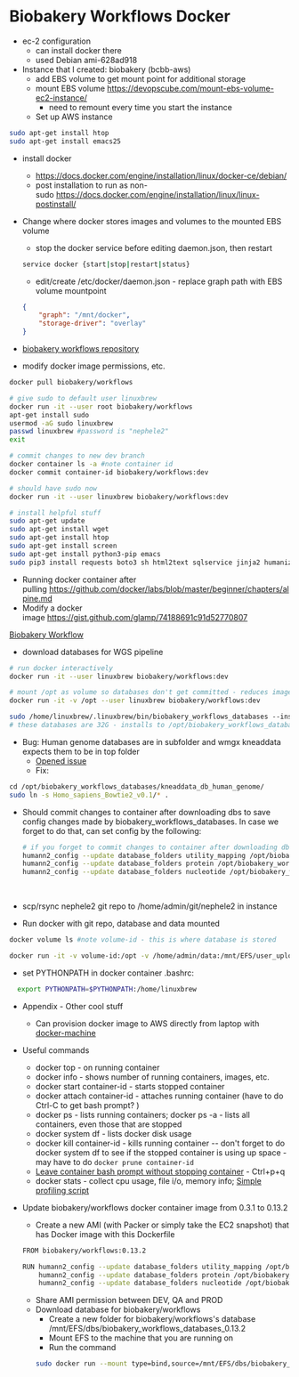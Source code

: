 # Biobakery Workflows Docker

  * ec-2 configuration
    * can install docker there 
    * used Debian ami-628ad918
  * Instance that I created: biobakery (bcbb-aws)
    * add EBS volume to get mount point for additional storage
    * mount EBS volume <https://devopscube.com/mount-ebs-volume-ec2-instance/>
      * need to remount every time you start the instance
    * Set up AWS instance


```Bash
sudo apt-get install htop
sudo apt-get install emacs25
```

  * install docker
    * <https://docs.docker.com/engine/installation/linux/docker-ce/debian/>
    * post installation to run as non-sudo <https://docs.docker.com/engine/installation/linux/linux-postinstall/>



  * Change where docker stores images and volumes to the mounted EBS volume
    * stop the docker service before editing daemon.json, then restart
    ```bash
    service docker {start|stop|restart|status}
    ```
    * edit/create /etc/docker/daemon.json - replace graph path with EBS volume mountpoint
    ```json
    {
        "graph": "/mnt/docker",
        "storage-driver": "overlay"
    }
    ```

  * [biobakery workflows repository](https://hub.docker.com/r/biobakery/workflows/)
  * modify docker image permissions, etc.


```bash
docker pull biobakery/workflows
```

```Bash
# give sudo to default user linuxbrew
docker run -it --user root biobakery/workflows
apt-get install sudo
usermod -aG sudo linuxbrew
passwd linuxbrew #password is "nephele2"
exit

# commit changes to new dev branch
docker container ls -a #note container id
docker commit container-id biobakery/workflows:dev

# should have sudo now
docker run -it --user linuxbrew biobakery/workflows:dev

# install helpful stuff
sudo apt-get update
sudo apt-get install wget
sudo apt-get install htop
sudo apt-get install screen
sudo apt-get install python3-pip emacs
sudo pip3 install requests boto3 sh html2text sqlservice jinja2 humanize numpy biom-format
```


  * Running docker container after pulling <https://github.com/docker/labs/blob/master/beginner/chapters/alpine.md>
  * Modify a docker image <https://gist.github.com/glamp/74188691c91d52770807>


[Biobakery Workflow](https://bitbucket.org/biobakery/biobakery_workflows/wiki/Home)

  * download databases for WGS pipeline


```bash
# run docker interactively
docker run -it --user linuxbrew biobakery/workflows:dev

# mount /opt as volume so databases don't get committed - reduces image size
docker run -it -v /opt --user linuxbrew biobakery/workflows:dev

sudo /home/linuxbrew/.linuxbrew/bin/biobakery_workflows_databases --install wmgx --location <dir_name>
# these databases are 32G - installs to /opt/biobakery_workflows_databases

```


  * Bug: Human genome databases are in subfolder and wmgx kneaddata expects them to be in top folder
    * [Opened issue](https://bitbucket.org/biobakery/biobakery/issues/38/path-to-human-bowtie-index-is-incorrect-in)
    * Fix:


```bash
cd /opt/biobakery_workflows_databases/kneaddata_db_human_genome/
sudo ln -s Homo_sapiens_Bowtie2_v0.1/* .
```


  * Should commit changes to container after downloading dbs to save config changes made by biobakery_workflows_databases.  In case we forget to do that, can set config by the following:

    ```bash
    # if you forget to commit changes to container after downloading dbs, can change config:
    humann2_config --update database_folders utility_mapping /opt/biobakery_workflows_databases/humann2/utility_mapping/
    humann2_config --update database_folders protein /opt/biobakery_workflows_databases/humann2/uniref/
    humann2_config --update database_folders nucleotide /opt/biobakery_workflows_databases/humann2/chocophlan/
    ```

    ​

  * scp/rsync nephele2 git repo to /home/admin/git/nephele2 in instance

  * Run docker with git repo, database and data mounted


```bash
docker volume ls #note volume-id - this is where database is stored

docker run -it -v volume-id:/opt -v /home/admin/data:/mnt/EFS/user_uploads -v /home/admin/git/nephele2:/home/linuxbrew/nephele2 -v /home/admin/scripts:/home/linuxbrew/scripts --user linuxbrew biobakery/workflows:dev

```

* set PYTHONPATH in docker container .bashrc:

```bash
  export PYTHONPATH=$PYTHONPATH:/home/linuxbrew
```

* Appendix - Other cool stuff

  - Can provision docker image to AWS directly from laptop with [docker-machine](https://docs.docker.com/machine/examples/aws/)

* Useful commands

  - docker top - on running container
  - docker info - shows number of running containers, images, etc.
  - docker start container-id - starts stopped container
  - docker attach container-id - attaches running container (have to do Ctrl-C to get bash prompt? )
  - docker ps - lists running containers; docker ps -a - lists all containers, even those that are stopped
  - docker system df - lists docker disk usage
  - docker kill container-id - kills running container -- don't forget to do docker system df to see if the stopped container is using up space - may have to do `docker prune container-id`
  - [Leave container bash prompt without stopping container](https://stackoverflow.com/a/36791612) - Ctrl+p+q  
  - docker stats - collect cpu usage, file i/o, memory info; [Simple profiling script](https://github.niaid.nih.gov/subramanianp4/dotfiles/blob/master/aws/dockerstats.sh)


* Update biobakery/workflows docker container image from 0.3.1 to 0.13.2
  - Create a new AMI (with Packer or simply take the EC2 snapshot) that has Docker image with this Dockerfile
  ```bash
  FROM biobakery/workflows:0.13.2

  RUN humann2_config --update database_folders utility_mapping /opt/biobakery_workflows_databases/humann2/utility_mapping/ &&\
      humann2_config --update database_folders protein /opt/biobakery_workflows_databases/humann2/uniref/ &&\
      humann2_config --update database_folders nucleotide /opt/biobakery_workflows_databases/humann2/chocophlan/
  ```
  - Share AMI permission between DEV, QA and PROD
  - Download database for biobakery/workflows
    - Create a new folder for biobakery/workflows's database /mnt/EFS/dbs/biobakery_workflows_databases_0.13.2
    - Mount EFS to the machine that you are running on
    - Run the command
    ```bash
    sudo docker run --mount type=bind,source=/mnt/EFS/dbs/biobakery_workflows_databases_0.13.2,target=/mnt/EFS/dbs/biobakery_workflows_databases_0.13.2 --rm biobakery/workflows:0.13.2 biobakery_workflows_databases --install wmgx --location /mnt/EFS/dbs/biobakery_workflows_databases_0.13.2
    ```
